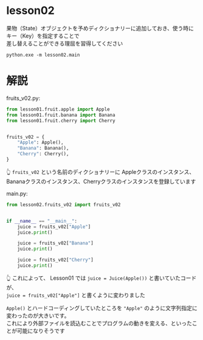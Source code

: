 # lesson02

果物（State）オブジェクトを予めディクショナリーに追加しておき、使う時にキー（Key）を指定することで  
差し替えることができる理屈を習得してください

```shell
python.exe -m lesson02.main
```

# 解説

fruits_v02.py:  

```python
from lesson01.fruit.apple import Apple
from lesson01.fruit.banana import Banana
from lesson01.fruit.cherry import Cherry


fruits_v02 = {
    "Apple": Apple(),
    "Banana": Banana(),
    "Cherry": Cherry(),
}
```

👆 `fruits_v02` という名前のディクショナリーに Appleクラスのインスタンス、  
Bananaクラスのインスタンス、Cherryクラスのインスタンスを登録しています  

main.py:  

```python
from lesson02.fruits_v02 import fruits_v02


if __name__ == "__main__":
    juice = fruits_v02["Apple"]
    juice.print()

    juice = fruits_v02["Banana"]
    juice.print()

    juice = fruits_v02["Cherry"]
    juice.print()
```

👆 これによって、 Lesson01 では `juice = Juice(Apple())` と書いていたコードが、  
`juice = fruits_v02["Apple"]` と書くように変わりました  

`Apple()` とハードコーディングしていたところを `"Apple"` のように文字列指定に変わったのが大きいです。  
これにより外部ファイルを読込むことでプログラムの動きを変える、といったことが可能になりそうです  

